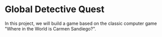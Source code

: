 # Global Detective Quest

In this project, we will build a game based on the classic computer game "Where in the World is Carmen Sandiego?".
